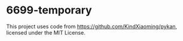 # 6699-temporary

This project uses code from https://github.com/KindXiaoming/pykan, licensed under the MIT License.
